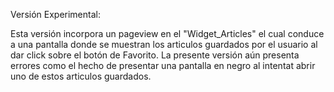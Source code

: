 Versión Experimental:

Esta versión incorpora un pageview en el "Widget_Articles" el cual conduce a una pantalla donde se muestran los articulos guardados por el usuario al dar click sobre el botón de Favorito. La presente versión aún presenta errores como el hecho de presentar una pantalla en negro al intentat abrir uno de estos articulos guardados.